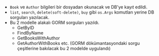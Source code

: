 

- `Book` ve `Author` bilgileri bir dosyadan okunacak ve DB'ye kayıt edildi.
- `list`, `search`, `delete(soft-delete)`, `buy` gibi `os.Args` komutları yerine DB sorguları yazılacak. 
- Bu 2 modelle alakalı GORM sorguları yazıldı.
  - GetByID
  - FindByName
  - GetBooksWithAuthor
  - GetAuthorWithBooks etc. (GORM dökümantasyondaki sorgu çeşitlerine bakılacak bu 2 modelde uygulandı)
  
